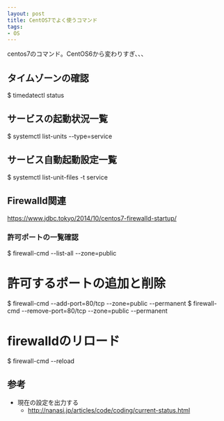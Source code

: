 ```yaml
---
layout: post
title: CentOS7でよく使うコマンド
tags: 
- OS
---
```

centos7のコマンド。CentOS6から変わりすぎ、、、
<!-- more -->

## タイムゾーンの確認
$ timedatectl status

## サービスの起動状況一覧
$ systemctl list-units --type=service

## サービス自動起動設定一覧
$ systemctl list-unit-files -t service

## Firewalld関連
https://www.jdbc.tokyo/2014/10/centos7-firewalld-startup/
### 許可ポートの一覧確認
$ firewall-cmd --list-all --zone=public

# 許可するポートの追加と削除
$ firewall-cmd --add-port=80/tcp --zone=public --permanent
$ firewall-cmd --remove-port=80/tcp --zone=public --permanent

# firewalldのリロード
$ firewall-cmd --reload

## 参考
- 現在の設定を出力する
  - http://nanasi.jp/articles/code/coding/current-status.html
